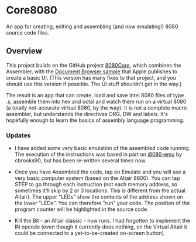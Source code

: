 # Core8080

An app for creating, editing and assembling (and now emulating!) 8080 source code files.

## Overview

This project builds on the GitHub project [8080Core](https://github.com/GrantMeStrength/core8080), which combines the Assembler, with the [Document Browser sample](https://developer.apple.com/documentation/uikit/view_controllers/building_a_document_browser-based_app) that Apple publishes to create a basic UI. (This version has many fixes to that project, and you should use this version if possible. The UI stuff shouldn't get in the way.)

The result is an app that can create, load and save Intel 8080 files of type .s, assemble them into hex and octal and watch them run on a virtual 8080 (a totally not-accurate virtual 8080, by the way). It is not a complete macro assembler, but understands the directives ORG, DW and labels. It's hopefully enough to learn the basics of assembly language programming.

### Updates

* I have added some very basic emulation of the assembled code running. The execution of the instructions was based in part on [i8080-emu](https://github.com/cbrooks90/i8080-emu) by cbrooks90, but has been re-written several times now.

* Once you have Assembled the code, tap on Emulate and you will see a very basic computer system (based on the Altair 8800). You can tap STEP to go through each instruction (not each memory address, so sometimes it'll skip by 2 or 3 locations. This is different from the actual Altair). The upper "LEDs" show the contents of the address shown on the lower "LEDs". You can therefore "run" your code. The position of the program counter will be highlighted in the source code.

* Kill the Bit - an Altair classic - now runs. I had forgotten to implement the IN opcode (even though it currently does nothing, on the Virtual Altair it could be connected to a yet-to-be-created on-screen button).